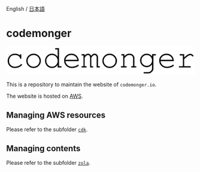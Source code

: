 English / [日本語](./README.ja.md)

# codemonger

![codemonger](docs/imgs/codemonger.svg)

This is a repository to maintain the website of `codemonger.io`.

The website is hosted on [AWS](https://aws.amazon.com).

## Managing AWS resources

Please refer to the subfolder [`cdk`](cdk).

## Managing contents

Please refer to the subfolder [`zola`](zola).